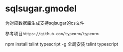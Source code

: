 # sqlsugar.gmodel
为对应数据库生成支持sqlsugar的cs文件

参考项目`https://github.com/typeorm/typeorm`

npm install tslint typescript -g
全局安装 tslint typescript